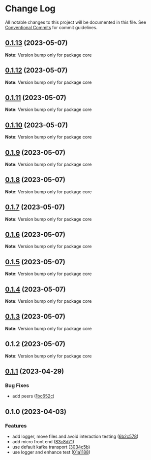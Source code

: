 # Change Log

All notable changes to this project will be documented in this file.
See [Conventional Commits](https://conventionalcommits.org) for commit guidelines.

## [0.1.13](https://github.com/amaralc/peerlab/compare/core@0.1.12...core@0.1.13) (2023-05-07)

**Note:** Version bump only for package core

## [0.1.12](https://github.com/amaralc/peerlab/compare/core@0.1.11...core@0.1.12) (2023-05-07)

**Note:** Version bump only for package core

## [0.1.11](https://github.com/amaralc/peerlab/compare/core@0.1.10...core@0.1.11) (2023-05-07)

**Note:** Version bump only for package core

## [0.1.10](https://github.com/amaralc/peerlab/compare/core@0.1.9...core@0.1.10) (2023-05-07)

**Note:** Version bump only for package core

## [0.1.9](https://github.com/amaralc/peerlab/compare/core@0.1.8...core@0.1.9) (2023-05-07)

**Note:** Version bump only for package core

## [0.1.8](https://github.com/amaralc/peerlab/compare/core@0.1.7...core@0.1.8) (2023-05-07)

**Note:** Version bump only for package core

## [0.1.7](https://github.com/amaralc/peerlab/compare/core@0.1.6...core@0.1.7) (2023-05-07)

**Note:** Version bump only for package core

## [0.1.6](https://github.com/amaralc/peerlab/compare/core@0.1.5...core@0.1.6) (2023-05-07)

**Note:** Version bump only for package core

## [0.1.5](https://github.com/amaralc/peerlab/compare/core@0.1.4...core@0.1.5) (2023-05-07)

**Note:** Version bump only for package core

## [0.1.4](https://github.com/amaralc/peerlab/compare/core@0.1.3...core@0.1.4) (2023-05-07)

**Note:** Version bump only for package core

## [0.1.3](https://github.com/amaralc/peerlab/compare/core@0.1.2...core@0.1.3) (2023-05-07)

**Note:** Version bump only for package core

## 0.1.2 (2023-05-07)

**Note:** Version bump only for package core

## [0.1.1](https://github.com/amaralc/micro-applications-template/compare/core@0.1.0...core@0.1.1) (2023-04-29)

### Bug Fixes

- add peers ([1bc652c](https://github.com/amaralc/micro-applications-template/commit/1bc652c5a527fa7dcfaedaa98dc1f31477a99135))

## 0.1.0 (2023-04-03)

### Features

- add logger, move files and avoid interaction testing ([6b2c578](https://github.com/amaralc/micro-applications-template/commit/6b2c578cb88b81887029dd2dc2cfb7f5fd4da327))
- add micro front end ([83c8d71](https://github.com/amaralc/micro-applications-template/commit/83c8d7139aa5074a7c88a302f300ca49305e1360))
- use default kafka transport ([3034c5b](https://github.com/amaralc/micro-applications-template/commit/3034c5bcbeed1897434f603e1a39445cce86a6e2))
- use logger and enhance test ([01a1188](https://github.com/amaralc/micro-applications-template/commit/01a1188ae31769489842c142c6ef6b16cb92b468))
